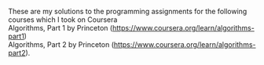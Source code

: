 These are my solutions to the programming assignments for the following courses which I took on Coursera <br/>
Algorithms, Part 1 by Princeton (https://www.coursera.org/learn/algorithms-part1) <br />
Algorithms, Part 2 by Princeton (https://www.coursera.org/learn/algorithms-part2).
